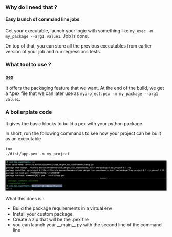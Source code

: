 

### Why do I need that ?

#### Easy launch of command line jobs

Get your executable, launch your logic with something like `my_exec -m my_package --arg1 value1`.
Job is done.

On top of that, you can store all the previous executables from earlier version of your job and run regressions tests.


### What tool to use ?

#### [pex](https://github.com/pantsbuild/pex)

It offers the packaging feature that we want.
At the end of the build, we get a \*.pex file that we can later use as `myproject.pex -m my_package --arg1 value1`.


### A boilerplate code

It gives the basic blocks to build a pex with your python package.

In short, run the following commands to see how your project can be built as an executable
```
tox
./dist/app.pex -m my_project
```
![pex_build](https://raw.githubusercontent.com/AdMoR/admor.github.io/master/assets/images/pex_build.png)

What this does is :
- Build the package requirements in a virtual env
- Install your custom package
- Create a zip that will be the .pex file
- you can launch your \_\_main\_\_.py with the second line of the command line 


